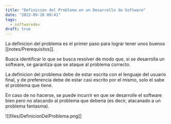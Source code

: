 ```yaml
---
title: "Definicion del Problema en un Desarrollo de Software"
date: "2022-09-26 09:41"
tags: 
  - softwaredev
draft: true
---
```

La definicion del problema es el primer paso para lograr tener unos buenos [[notes/Prerequisitos]]. 

Busca identificar lo que se busca resolver de modo que, si se desarrolla un software, se garantiza que se ataque al problema correcto.

La definicion del problema debe de estar escrita con el lenguaje del usuario final, y de preferencia debe de estar casi escrito por el mismo, solo el sabe el problema que tiene.

En caso de no hacerse, se puede incurrir en que se desarrolle el software bien pero no atacando al problema que deberia (es decir, atacanado a un problema fantasma).

![[files/DefinicionDelProblema.png]]